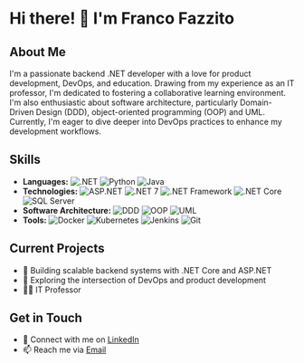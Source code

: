 # Hi there! 👋 I'm Franco Fazzito

## About Me
I'm a passionate backend .NET developer with a love for product development, DevOps, and education. Drawing from my experience as an IT professor, I'm dedicated to fostering a collaborative learning environment. I'm also enthusiastic about software architecture, particularly Domain-Driven Design (DDD), object-oriented programming (OOP) and UML. Currently, I'm eager to dive deeper into DevOps practices to enhance my development workflows.

## Skills
- **Languages:** ![.NET](https://img.shields.io/badge/-.NET-512BD4?style=flat&logo=.net&logoColor=white) ![Python](https://img.shields.io/badge/-Python-3776AB?style=flat&logo=python&logoColor=white) ![Java](https://img.shields.io/badge/-Java-007396?style=flat&logo=java&logoColor=white)
- **Technologies:** ![ASP.NET](https://img.shields.io/badge/-ASP.NET-512BD4?style=flat&logo=.net&logoColor=white) ![.NET 7](https://img.shields.io/badge/-.NET%207-512BD4?style=flat&logo=.net&logoColor=white) ![.NET Framework](https://img.shields.io/badge/-.NET%20Framework-512BD4?style=flat&logo=.net&logoColor=white) ![.NET Core](https://img.shields.io/badge/-.NET%20Core-512BD4?style=flat&logo=.net&logoColor=white) ![SQL Server](https://img.shields.io/badge/-SQL%20Server-CC2927?style=flat&logo=microsoft-sql-server&logoColor=white)
- **Software Architecture:** ![DDD](https://img.shields.io/badge/-DDD-333333?style=flat) ![OOP](https://img.shields.io/badge/-OOP-333333?style=flat) ![UML](https://img.shields.io/badge/-UML-333333?style=flat)
- **Tools:** ![Docker](https://img.shields.io/badge/-Docker-2496ED?style=flat&logo=docker&logoColor=white) ![Kubernetes](https://img.shields.io/badge/-Kubernetes-326CE5?style=flat&logo=kubernetes&logoColor=white) ![Jenkins](https://img.shields.io/badge/-Jenkins-D24939?style=flat&logo=jenkins&logoColor=white) ![Git](https://img.shields.io/badge/-Git-F05032?style=flat&logo=git&logoColor=white)

## Current Projects
- 🚀 Building scalable backend systems with .NET Core and ASP.NET
- 🌱 Exploring the intersection of DevOps and product development
- 👨‍🏫 IT Professor

## Get in Touch
- 💼 Connect with me on [LinkedIn](https://www.linkedin.com/in/francofazzito/)
- 📫 Reach me via [Email](mailto:francofazzito7@gmail.com)
